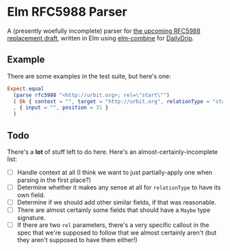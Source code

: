 # Elm RFC5988 Parser

A (presently woefully incomplete) parser for [the upcoming RFC5988 replacement
draft](https://mnot.github.io/I-D/rfc5988bis/), written in Elm using
[elm-combine](http://github.com/Bogdanp/elm-combine) for
[DailyDrip](http://www.dailydrip.com).

## Example

There are some examples in the test suite, but here's one:

```elm
Expect.equal
  (parse rfc5988 "<http://urbit.org>; rel=\"start\"")
  ( Ok { context = "", target = "http://urbit.org", relationType = "start", targetAttributes = Dict.empty }
  , { input = "", position = 31 }
  )
```

## Todo

There's a **lot** of stuff left to do here.  Here's an
almost-certainly-incomplete list:

- [ ] Handle context at all (I think we want to just partially-apply one when
  parsing in the first place?)
- [ ] Determine whether it makes any sense at all for `relationType` to have its
  own field.
- [ ] Determine if we should add other similar fields, if that was reasonable.
- [ ] There are almost certainly some fields that should have a `Maybe` type
  signature.
- [ ] If there are two `rel` parameters, there's a very specific callout in the
  spec that we're supposed to follow that we almost certainly aren't (but they
  aren't supposed to have them either!)
